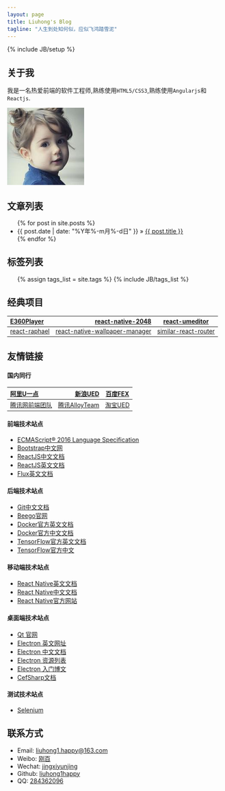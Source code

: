 ```yaml
---
layout: page
title: Liuhong's Blog
tagline: "人生到处知何似，应似飞鸿踏雪泥"
---
```

{% include JB/setup %}

## 关于我

我是一名热爱前端的软件工程师,熟练使用`HTML5/CSS3`,熟练使用`Angularjs`和`Reactjs`.

![可爱的小女孩](/assets/images/liuhong1happy.jpg)

## 文章列表

<ul class="posts">
  {% for post in site.posts %}
    <li><span>{{ post.date | date: "%Y年%-m月%-d日" }}</span> &raquo; <a href="{{ BASE_PATH }}{{ post.url }}">{{ post.title }}</a></li>
  {% endfor %}
</ul>

## 标签列表

<ul class="tag_box inline">
  {% assign tags_list = site.tags %}  
  {% include JB/tags_list %}
</ul>

## 经典项目

| [E360Player](https://github.com/liuhong1happy/E360Player)      |  [react-native-2048](https://github.com/ReactLover/react-native-2048) |   [react-umeditor](https://github.com/liuhong1happy/react-umeditor)   |
| :-------- | --------:| :------: |
| [react-raphael](https://github.com/liuhong1happy/react-raphael)    |   [react-native-wallpaper-manager](https://github.com/liuhong1happy/react-native-wallpaper-manager) |  [similar-react-router](https://github.com/liuhong1happy/similar-react-router)  |

## 友情链接

#### 国内同行

| [阿里U一点](http://www.aliued.cn/) | [新浪UED](http://ued.sina.com.cn/) | [百度FEX](http://fex.baidu.com/) |
| :-------- | --------:| :------: |
| [腾讯网前端团队](http://qqfe.org/) | [腾讯AlloyTeam](http://www.alloyteam.com/) | [淘宝UED](http://ued.taobao.org/blog/) |

#### 前端技术站点

- [ECMAScript® 2016 Language Specification](http://www.ecma-international.org/ecma-262/7.0/index.html)
- [Bootstrap中文网](http://www.bootcss.com/)
- [ReactJS中文文档](http://reactjs.cn/)
- [ReactJS英文文档](https://facebook.github.io/react/)
- [Flux英文文档](http://facebook.github.io/flux/)

#### 后端技术站点

- [Git中文文档](http://git-scm.com/book/zh/v2)
- [Beego官网](http://zh.beego.me/)
- [Docker官方英文文档](http://docs.docker.com)
- [Docker官方中文文档](http://dockerdocs.cn)
- [TensorFlow官方英文文档](http://tensorflow.org/)
- [TensorFlow官方中文](http://wiki.jikexueyuan.com/project/tensorflow-zh/)

#### 移动端技术站点

- [React Native英文文档](https://facebook.github.io/react-native/)
- [React Native中文文档](http://reactnative.cn/)
- [React Native官方网站](http://reactnative.com)

#### 桌面端技术站点

- [Qt 官网](http://www.qt.io/)
- [Electron 英文网址](http://electron.atom.io/)
- [Electron 中文文档](https://github.com/atom/electron/tree/master/docs-translations/zh-CN)
- [Electron 资源列表](https://github.com/sindresorhus/awesome-electron)
- [Electron 入门博文](https://www.sdk.cn/news/732)
- [CefSharp文档](https://github.com/cefsharp/CefSharp/wiki)

#### 测试技术站点

- [Selenium](http://www.51testing.com/zhuanti/selenium.html)

## 联系方式

- Email: [liuhong1.happy@163.com](mailto:liuhong1.happy@163.com)
- Weibo: [刚百](http://weibo.com/u/2186560121)
- Wechat: [jingxiyunjing](weixin://contacts/profile/jingxiyunjing)
- Github: [liuhong1happy](https://github.com/liuhong1happy)
- QQ: [284362096](http://wpa.qq.com/msgrd?v=3&uin=284362096&site=qq&menu=yes)
